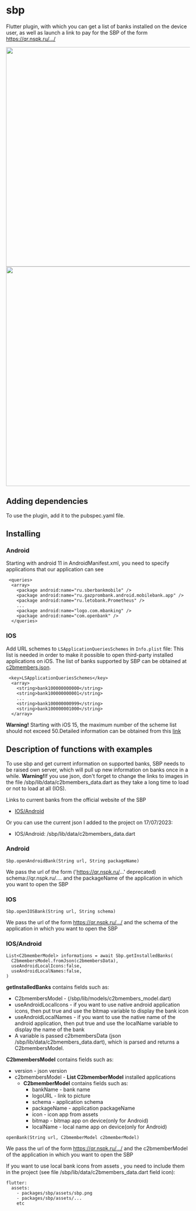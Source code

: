 # sbp

Flutter plugin, with which you can get a list of banks installed on the device user, as well as
launch a link to pay for the SBP of the form https://qr.nspk.ru/.../

<p float="left">
 <img src="https://github.com/smenateam/sbp/blob/master/doc/screenshots/sbp_android1.jpg?raw=true" height="600">
 <img src="https://github.com/smenateam/sbp/blob/master/doc/screenshots/sbp_android2.jpg?raw=true" height="600">
</p>

## Adding dependencies

To use the plugin, add it to the pubspec.yaml file.

## Installing

### Android

Starting with android 11 in AndroidManifest.xml, you need to specify applications that our
application can see

```
 <queries>
  <array>
    <package android:name="ru.sberbankmobile" />
    <package android:name="ru.gazprombank.android.mobilebank.app" />
    <package android:name="ru.letobank.Prometheus" />
    ...
    <package android:name="logo.com.mbanking" />
    <package android:name="com.openbank" />
  </queries>
```

### IOS

Add URL schemes to `LSApplicationQueriesSchemes` in `Info.plist` file:
This list is needed in order to make it possible to open third-party installed applications on iOS.
The list of banks supported by SBP can be obtained
at [c2bmembers.json](https://qr.nspk.ru/proxyapp/c2bmembers.json).

```
 <key>LSApplicationQueriesSchemes</key>
  <array>
    <string>bank100000000000</string>
    <string>bank100000000001</string>
    ...
    <string>bank100000000999</string>
    <string>bank100000001000</string>
  </array>
```

<b>Warning!</b> Starting with iOS 15, the maximum number of the scheme list should not exceed
50.Detailed information can be obtained from
this [link](https://developer.apple.com/documentation/uikit/uiapplication/1622952-canopenurl#discussion)

## Description of functions with examples

To use sbp and get current information on supported banks, SBP needs to be raised own server, which
will pull up new information on banks once in a while.
<b>Warning!</b>If you use json, don't forget to change the links to images in the file
/sbp/lib/data/c2bmembers_data.dart as they take a long time to load or not to load at all (IOS).

Links to current banks from the official website of the SBP

* [IOS/Android](https://qr.nspk.ru/proxyapp/c2bmembers.json)

Or you can use the current json I added to the project on 17/07/2023:

* IOS/Android: /sbp/lib/data/c2bmembers_data.dart

### Android

```
Sbp.openAndroidBank(String url, String packageName)
```

We pass the url of the form ('https://qr.nspk.ru/...' deprecated) schema://qr.nspk.ru/.... and the packageName of the application in which you want to open the SBP

### IOS

```
Sbp.openIOSBank(String url, String schema)
```

We pass the url of the form https://qr.nspk.ru/.../ and the schema of the application in which you
want to open the SBP

### IOS/Android

```
List<C2bmemberModel> informations = await Sbp.getInstalledBanks(
  C2bmembersModel.fromJson(c2bmembersData),
  useAndroidLocalIcons:false,
  useAndroidLocalNames:false,
)
```

<b>getInstalledBanks</b> contains fields such as:

* C2bmembersModel - (/sbp/lib/models/c2bmembers_model.dart)
* useAndroidLocalIcons - if you want to use native android application icons, then put
  true and use the bitmap variable to display the bank icon
* useAndroidLocalNames - if you want to use the native name of the android application, then put
  true and use the localName variable to display the name of the bank
* A variable is passed c2bmembersData (json /sbp/lib/data/c2bmembers_data.dart), which is parsed and
  returns a C2bmembersModel.

<b>C2bmembersModel</b> contains fields such as:
* version - json version
* c2bmembersModel - <b>List C2bmemberModel</b> installed applications
    * <b>C2bmemberModel</b> contains fields such as:
        * bankName - bank name
        * logoURL - link to picture
        * schema - application schema
        * packageName - application packageName
        * icon - icon app from assets
        * bitmap - bitmap app on device(only for Android)
        * localName - local name app on device(only for Android)

```
openBank(String url, C2bmemberModel c2bmemberModel)
```

We pass the url of the form https://qr.nspk.ru/.../ and the c2bmemberModel of the application in
which you want to open the SBP

If you want to use local bank icons from assets , you need to include them in the project (see file /sbp/lib/data/c2bmembers_data.dart field icon):
```
flutter:
  assets:
    - packages/sbp/assets/sbp.png
    - packages/sbp/assets/...
    etc
```